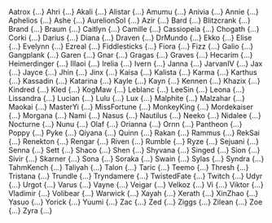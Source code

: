 
Aatrox	{…}
Ahri	{…}
Akali	{…}
Alistar	{…}
Amumu	{…}
Anivia	{…}
Annie	{…}
Aphelios	{…}
Ashe	{…}
AurelionSol	{…}
Azir	{…}
Bard	{…}
Blitzcrank	{…}
Brand	{…}
Braum	{…}
Caitlyn	{…}
Camille	{…}
Cassiopeia	{…}
Chogath	{…}
Corki	{…}
Darius	{…}
Diana	{…}
Draven	{…}
DrMundo	{…}
Ekko	{…}
Elise	{…}
Evelynn	{…}
Ezreal	{…}
Fiddlesticks	{…}
Fiora	{…}
Fizz	{…}
Galio	{…}
Gangplank	{…}
Garen	{…}
Gnar	{…}
Gragas	{…}
Graves	{…}
Hecarim	{…}
Heimerdinger	{…}
Illaoi	{…}
Irelia	{…}
Ivern	{…}
Janna	{…}
JarvanIV	{…}
Jax	{…}
Jayce	{…}
Jhin	{…}
Jinx	{…}
Kaisa	{…}
Kalista	{…}
Karma	{…}
Karthus	{…}
Kassadin	{…}
Katarina	{…}
Kayle	{…}
Kayn	{…}
Kennen	{…}
Khazix	{…}
Kindred	{…}
Kled	{…}
KogMaw	{…}
Leblanc	{…}
LeeSin	{…}
Leona	{…}
Lissandra	{…}
Lucian	{…}
Lulu	{…}
Lux	{…}
Malphite	{…}
Malzahar	{…}
Maokai	{…}
MasterYi	{…}
MissFortune	{…}
MonkeyKing	{…}
Mordekaiser	{…}
Morgana	{…}
Nami	{…}
Nasus	{…}
Nautilus	{…}
Neeko	{…}
Nidalee	{…}
Nocturne	{…}
Nunu	{…}
Olaf	{…}
Orianna	{…}
Ornn	{…}
Pantheon	{…}
Poppy	{…}
Pyke	{…}
Qiyana	{…}
Quinn	{…}
Rakan	{…}
Rammus	{…}
RekSai	{…}
Renekton	{…}
Rengar	{…}
Riven	{…}
Rumble	{…}
Ryze	{…}
Sejuani	{…}
Senna	{…}
Sett	{…}
Shaco	{…}
Shen	{…}
Shyvana	{…}
Singed	{…}
Sion	{…}
Sivir	{…}
Skarner	{…}
Sona	{…}
Soraka	{…}
Swain	{…}
Sylas	{…}
Syndra	{…}
TahmKench	{…}
Taliyah	{…}
Talon	{…}
Taric	{…}
Teemo	{…}
Thresh	{…}
Tristana	{…}
Trundle	{…}
Tryndamere	{…}
TwistedFate	{…}
Twitch	{…}
Udyr	{…}
Urgot	{…}
Varus	{…}
Vayne	{…}
Veigar	{…}
Velkoz	{…}
Vi	{…}
Viktor	{…}
Vladimir	{…}
Volibear	{…}
Warwick	{…}
Xayah	{…}
Xerath	{…}
XinZhao	{…}
Yasuo	{…}
Yorick	{…}
Yuumi	{…}
Zac	{…}
Zed	{…}
Ziggs	{…}
Zilean	{…}
Zoe	{…}
Zyra	{…}
